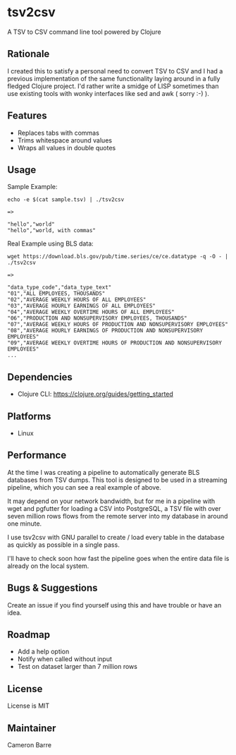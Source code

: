 # tsv2csv
A TSV to CSV command line tool powered by Clojure

## Rationale

I created this to satisfy a personal need to convert TSV to CSV and I had a previous implementation of the same functionality laying around in a fully fledged Clojure project. I'd rather write a smidge of LISP sometimes than use existing tools with wonky interfaces like sed and awk ( sorry :-) ).

## Features

- Replaces tabs with commas
- Trims whitespace around values
- Wraps all values in double quotes

## Usage

Sample Example:

```
echo -e $(cat sample.tsv) | ./tsv2csv

=>

"hello","world"
"hello","world, with commas"
```

Real Example using BLS data:

```
wget https://download.bls.gov/pub/time.series/ce/ce.datatype -q -O - | ./tsv2csv

=>

"data_type_code","data_type_text"
"01","ALL EMPLOYEES, THOUSANDS"
"02","AVERAGE WEEKLY HOURS OF ALL EMPLOYEES"
"03","AVERAGE HOURLY EARNINGS OF ALL EMPLOYEES"
"04","AVERAGE WEEKLY OVERTIME HOURS OF ALL EMPLOYEES"
"06","PRODUCTION AND NONSUPERVISORY EMPLOYEES, THOUSANDS"
"07","AVERAGE WEEKLY HOURS OF PRODUCTION AND NONSUPERVISORY EMPLOYEES"
"08","AVERAGE HOURLY EARNINGS OF PRODUCTION AND NONSUPERVISORY EMPLOYEES"
"09","AVERAGE WEEKLY OVERTIME HOURS OF PRODUCTION AND NONSUPERVISORY EMPLOYEES"
...
```

## Dependencies

- Clojure CLI: https://clojure.org/guides/getting_started

## Platforms

- Linux

## Performance

At the time I was creating a pipeline to automatically generate BLS databases from TSV dumps. This tool is designed to be used in a streaming pipeline, which you can see a real example of above. 

It may depend on your network bandwidth, but for me in a pipeline with wget and pgfutter for loading a CSV into PostgreSQL, a TSV file with over seven million rows flows from the remote server into my database in around one minute. 

I use tsv2csv with GNU parallel to create / load every table in the database as quickly as possible in a single pass.

I'll have to check soon how fast the pipeline goes when the entire data file is already on the local system.

## Bugs & Suggestions

Create an issue if you find yourself using this and have trouble or have an idea.

## Roadmap

- Add a help option
- Notify when called without input
- Test on dataset larger than 7 million rows

## License

License is MIT

## Maintainer

Cameron Barre
